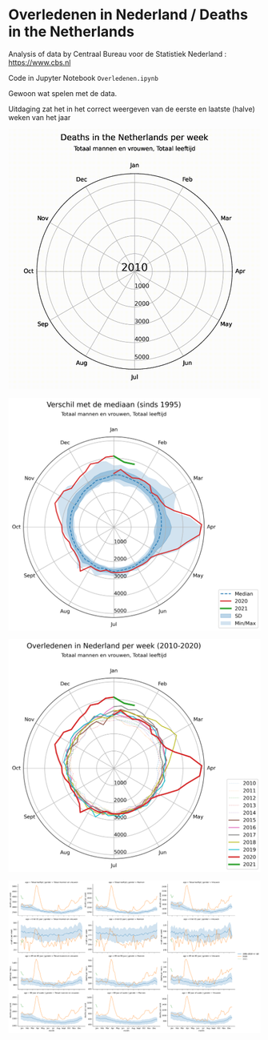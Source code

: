 # Overledenen in Nederland / Deaths in the Netherlands

Analysis of data by Centraal Bureau voor de Statistiek Nederland : https://www.cbs.nl

Code in Jupyter Notebook `Overledenen.ipynb`

Gewoon wat spelen met de data.

Uitdaging zat het in het correct weergeven van de eerste en laatste (halve) weken van het jaar

![Overledenen in Nederland](https://github.com/drFDC/Oversterfte-Nederland/blob/main/sterfte_anim.gif?raw=true)

![Verschil met de mediaan](https://github.com/drFDC/Oversterfte-Nederland/blob/main/sterfte_median.png?raw=true)

![Overledenen in Nederland](https://github.com/drFDC/Oversterfte-Nederland/blob/main/sterfte_perjaar.png?raw=true)

![Naar leeftijd en geslacht](https://github.com/drFDC/Oversterfte-Nederland/blob/main/naar_Geslacht_leeftijd.png?raw=true)
